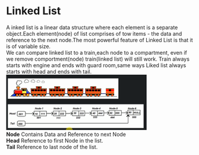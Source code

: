 # Linked List
A inked list is a linear data structure where each element is a separate object.Each element(node) of list comprises of tow items - the data and reference to the next node.The most powerful feature of Linked List is that it is of variable size.<br>
We can compare linked list to a train,each node to a compartment, even if we remove comportment(node) train(linked list)  will still work.
Train always starts with engine and ends with guard room,same ways Liked list always starts with head and ends with tail.
![DS](/images/linked-list/1_linked-list.PNG) <br>
**Node** Contains Data and Reference to next Node  <br>
**Head** Reference to first Node in the list. <br>
**Tail** Reference to last node of the list. <br>
